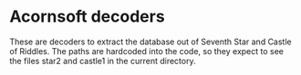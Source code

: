 # Acornsoft decoders

These are decoders to extract the database out of Seventh Star and Castle of Riddles. The paths are hardcoded into the code, so they expect to see the files star2 and castle1 in the current directory.